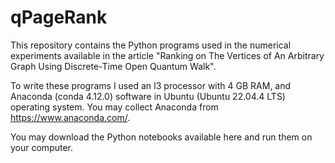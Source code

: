 # qPageRank

This repository contains the Python programs used in the numerical experiments available in the article "Ranking on The Vertices of An Arbitrary Graph Using Discrete-Time Open Quantum Walk".

To write these programs I used an I3 processor with 4 GB RAM, and Anaconda (conda 4.12.0) software in Ubuntu (Ubuntu 22.04.4 LTS) operating system. You may collect Anaconda from https://www.anaconda.com/.

You may download the Python notebooks available here and run them on your computer.
